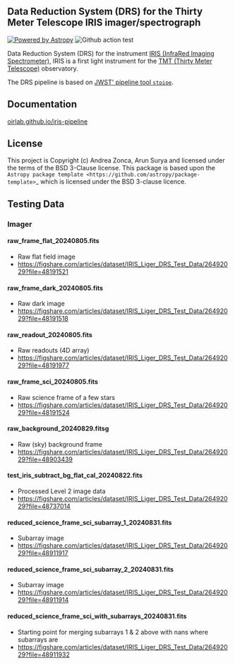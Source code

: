 Data Reduction System (DRS) for the Thirty Meter Telescope IRIS imager/spectrograph
-----------------------------------------------------------------------------------

[![Powered by Astropy](http://img.shields.io/badge/powered%20by-AstroPy-orange.svg?style=flat)](http://astropy.org)
![Github action test](https://github.com/oirlab/iris_pipeline/workflows/Python%20package/badge.svg)

Data Reduction System (DRS) for the instrument [IRIS (InfraRed Imaging Spectrometer)](https://oirlab.ucsd.edu/IRIS.html), IRIS is a first light instrument for the [TMT (Thirty Meter Telescope)](https://tmt.org) observatory.

The DRS pipeline is based on [JWST' pipeline tool `stpipe`](https://github.com/spacetelescope/jwst).

Documentation
-------------

[oirlab.github.io/iris-pipeline](https://oirlab.github.io/iris-pipeline)


License
-------

This project is Copyright (c) Andrea Zonca, Arun Surya and licensed under
the terms of the BSD 3-Clause license. This package is based upon
the `Astropy package template <https://github.com/astropy/package-template>`_
which is licensed under the BSD 3-clause licence.

Testing Data
------------

### Imager

#### raw_frame_flat_20240805.fits
- Raw flat field image
- https://figshare.com/articles/dataset/IRIS_Liger_DRS_Test_Data/26492029?file=48191521

#### raw_frame_dark_20240805.fits
- Raw dark image
- https://figshare.com/articles/dataset/IRIS_Liger_DRS_Test_Data/26492029?file=48191518

#### raw_readout_20240805.fits
- Raw readouts (4D array)
- https://figshare.com/articles/dataset/IRIS_Liger_DRS_Test_Data/26492029?file=48191977

#### raw_frame_sci_20240805.fits
- Raw science frame of a few stars
- https://figshare.com/articles/dataset/IRIS_Liger_DRS_Test_Data/26492029?file=48191524

#### raw_background_20240829.fitsg
- Raw (sky) background frame
- https://figshare.com/articles/dataset/IRIS_Liger_DRS_Test_Data/26492029?file=48903439

#### test_iris_subtract_bg_flat_cal_20240822.fits
- Processed Level 2 image data
- https://figshare.com/articles/dataset/IRIS_Liger_DRS_Test_Data/26492029?file=48737014

#### reduced_science_frame_sci_subarray_1_20240831.fits
- Subarray image
- https://figshare.com/articles/dataset/IRIS_Liger_DRS_Test_Data/26492029?file=48911917

#### reduced_science_frame_sci_subarray_2_20240831.fits
- Subarray image
- https://figshare.com/articles/dataset/IRIS_Liger_DRS_Test_Data/26492029?file=48911914

#### reduced_science_frame_sci_with_subarrays_20240831.fits
- Starting point for merging subarrays 1 & 2 above with nans where subarrays are
- https://figshare.com/articles/dataset/IRIS_Liger_DRS_Test_Data/26492029?file=48911932